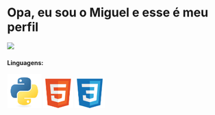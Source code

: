 <h1>Opa, eu sou o Miguel e esse é meu perfil</h1>

<p>
  <img src="https://github-readme-stats.vercel.app/api?username=miguel00roza&show_icons=true&theme=github_dark&border_color=e2e2e2"
</p>

<h4>Linguagens:</h4>
<p>
<img width="80px" src="https://raw.githubusercontent.com/devicons/devicon/master/icons/python/python-original.svg">
<img width="70px" src="https://raw.githubusercontent.com/devicons/devicon/master/icons/html5/html5-original.svg">
<img width="70px" src="https://raw.githubusercontent.com/devicons/devicon/master/icons/css3/css3-original.svg">
</p>
